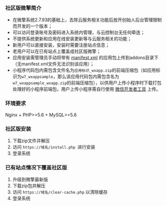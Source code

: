 ### 社区版微擎简介
* 在微擎系统2.7.93的基础上，去除云服务相关功能后放开创始人后台管理限制而开发的一个版本；
* 可以访问登录账号及密码进入系统内管理，与云控制台无任何牵连；
* 不提供系统更新和应用在线安装更新等与云服务相关的功能；
* 新用户可以直接安装，安装时需要注册站点信息；
* 老用户可以在已有站点上覆盖成社区版微擎；
* 应用安装需管理员手动将带有 [manifest.xml](https://wiki.w7.com/document/35/1525) 的应用包上传到addons目录下（无manifest.xml文件无法识别该应用）；
* 小程序代码包内需包含文件名为```应用标识_wxapp.zip```的前端压缩包（如应用标识为```w7_wxappsample```，那么该应用代码包内需包含名为```w7_wxappsample_wxapp.zip```的前端压缩包），以供用户上传小程序时下载打包处理好的小程序前端包，用户上传小程序需自行使用 [微信开发者工具](https://developers.weixin.qq.com/miniprogram/dev/devtools/stable.html) 上传。

### 环境要求
Nginx + PHP>=5.6 + MySQL>=5.6

### 社区版安装
1. 下载zip文件并解压
2. 访问 ```https://域名/install.php ```进行安装
3. 登录系统

### 已有站点情况下覆盖社区版
1. 升级到微擎最新版
2. 下载zip包并解压
3. 访问 ```https://域名/clear-cache.php``` 以清除缓存
4. 登录系统
